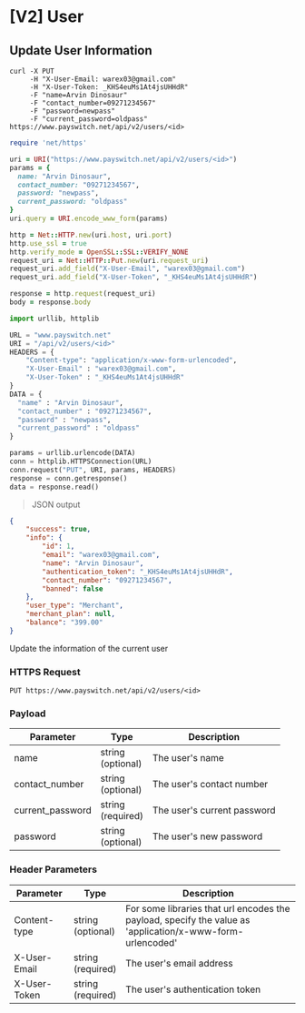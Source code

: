 # [V2] User

## Update User Information

```shell
curl -X PUT
     -H "X-User-Email: warex03@gmail.com"
     -H "X-User-Token: _KHS4euMs1At4jsUHHdR"
     -F "name=Arvin Dinosaur"
     -F "contact_number=09271234567"
     -F "password=newpass"
     -F "current_password=oldpass"
https://www.payswitch.net/api/v2/users/<id>
```

```ruby
require 'net/https'

uri = URI("https://www.payswitch.net/api/v2/users/<id>")
params = {
  name: "Arvin Dinosaur",
  contact_number: "09271234567",
  password: "newpass",
  current_password: "oldpass"
}
uri.query = URI.encode_www_form(params)

http = Net::HTTP.new(uri.host, uri.port)
http.use_ssl = true
http.verify_mode = OpenSSL::SSL::VERIFY_NONE
request_uri = Net::HTTP::Put.new(uri.request_uri)
request_uri.add_field("X-User-Email", "warex03@gmail.com")
request_uri.add_field("X-User-Token", "_KHS4euMs1At4jsUHHdR")

response = http.request(request_uri)
body = response.body
```

```python
import urllib, httplib

URL = "www.payswitch.net"
URI = "/api/v2/users/<id>"
HEADERS = {
    "Content-type": "application/x-www-form-urlencoded",
    "X-User-Email" : "warex03@gmail.com",
    "X-User-Token" : "_KHS4euMs1At4jsUHHdR"
}
DATA = {
  "name" : "Arvin Dinosaur",
  "contact_number" : "09271234567",
  "password" : "newpass",
  "current_password" : "oldpass"
}

params = urllib.urlencode(DATA)
conn = httplib.HTTPSConnection(URL)
conn.request("PUT", URI, params, HEADERS)
response = conn.getresponse()
data = response.read()
```
> JSON output

```json
{
    "success": true,
    "info": {
        "id": 1,
        "email": "warex03@gmail.com",
        "name": "Arvin Dinosaur",
        "authentication_token": "_KHS4euMs1At4jsUHHdR",
        "contact_number": "09271234567",
        "banned": false
    },
    "user_type": "Merchant",
    "merchant_plan": null,
    "balance": "399.00"
}
```

Update the information of the current user

### HTTPS Request

`PUT https://www.payswitch.net/api/v2/users/<id>`

### Payload

Parameter | Type | Description
--------- | ------- | -----------
name | string<br />(optional) | The user's name
contact_number | string<br />(optional) | The user's contact number
current_password | string<br />(required) | The user's current password
password | string<br />(optional) | The user's new password

### Header Parameters

Parameter | Type | Description
--------- | ------- | -----------
Content-type | string<br />(optional) | For some libraries that url encodes the payload, specify the value as 'application/x-www-form-urlencoded'
X-User-Email | string<br/>(required) | The user's email address
X-User-Token | string<br/>(required) | The user's authentication token